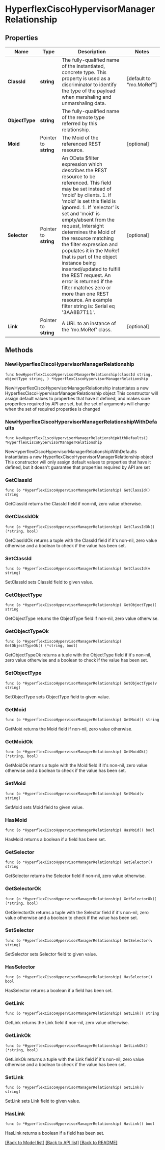 # HyperflexCiscoHypervisorManagerRelationship

## Properties

Name | Type | Description | Notes
------------ | ------------- | ------------- | -------------
**ClassId** | **string** | The fully-qualified name of the instantiated, concrete type. This property is used as a discriminator to identify the type of the payload when marshaling and unmarshaling data. | [default to "mo.MoRef"]
**ObjectType** | **string** | The fully-qualified name of the remote type referred by this relationship. | 
**Moid** | Pointer to **string** | The Moid of the referenced REST resource. | [optional] 
**Selector** | Pointer to **string** | An OData $filter expression which describes the REST resource to be referenced. This field may be set instead of &#39;moid&#39; by clients. 1. If &#39;moid&#39; is set this field is ignored. 1. If &#39;selector&#39; is set and &#39;moid&#39; is empty/absent from the request, Intersight determines the Moid of the resource matching the filter expression and populates it in the MoRef that is part of the object instance being inserted/updated to fulfill the REST request. An error is returned if the filter matches zero or more than one REST resource. An example filter string is: Serial eq &#39;3AA8B7T11&#39;. | [optional] 
**Link** | Pointer to **string** | A URL to an instance of the &#39;mo.MoRef&#39; class. | [optional] 

## Methods

### NewHyperflexCiscoHypervisorManagerRelationship

`func NewHyperflexCiscoHypervisorManagerRelationship(classId string, objectType string, ) *HyperflexCiscoHypervisorManagerRelationship`

NewHyperflexCiscoHypervisorManagerRelationship instantiates a new HyperflexCiscoHypervisorManagerRelationship object
This constructor will assign default values to properties that have it defined,
and makes sure properties required by API are set, but the set of arguments
will change when the set of required properties is changed

### NewHyperflexCiscoHypervisorManagerRelationshipWithDefaults

`func NewHyperflexCiscoHypervisorManagerRelationshipWithDefaults() *HyperflexCiscoHypervisorManagerRelationship`

NewHyperflexCiscoHypervisorManagerRelationshipWithDefaults instantiates a new HyperflexCiscoHypervisorManagerRelationship object
This constructor will only assign default values to properties that have it defined,
but it doesn't guarantee that properties required by API are set

### GetClassId

`func (o *HyperflexCiscoHypervisorManagerRelationship) GetClassId() string`

GetClassId returns the ClassId field if non-nil, zero value otherwise.

### GetClassIdOk

`func (o *HyperflexCiscoHypervisorManagerRelationship) GetClassIdOk() (*string, bool)`

GetClassIdOk returns a tuple with the ClassId field if it's non-nil, zero value otherwise
and a boolean to check if the value has been set.

### SetClassId

`func (o *HyperflexCiscoHypervisorManagerRelationship) SetClassId(v string)`

SetClassId sets ClassId field to given value.


### GetObjectType

`func (o *HyperflexCiscoHypervisorManagerRelationship) GetObjectType() string`

GetObjectType returns the ObjectType field if non-nil, zero value otherwise.

### GetObjectTypeOk

`func (o *HyperflexCiscoHypervisorManagerRelationship) GetObjectTypeOk() (*string, bool)`

GetObjectTypeOk returns a tuple with the ObjectType field if it's non-nil, zero value otherwise
and a boolean to check if the value has been set.

### SetObjectType

`func (o *HyperflexCiscoHypervisorManagerRelationship) SetObjectType(v string)`

SetObjectType sets ObjectType field to given value.


### GetMoid

`func (o *HyperflexCiscoHypervisorManagerRelationship) GetMoid() string`

GetMoid returns the Moid field if non-nil, zero value otherwise.

### GetMoidOk

`func (o *HyperflexCiscoHypervisorManagerRelationship) GetMoidOk() (*string, bool)`

GetMoidOk returns a tuple with the Moid field if it's non-nil, zero value otherwise
and a boolean to check if the value has been set.

### SetMoid

`func (o *HyperflexCiscoHypervisorManagerRelationship) SetMoid(v string)`

SetMoid sets Moid field to given value.

### HasMoid

`func (o *HyperflexCiscoHypervisorManagerRelationship) HasMoid() bool`

HasMoid returns a boolean if a field has been set.

### GetSelector

`func (o *HyperflexCiscoHypervisorManagerRelationship) GetSelector() string`

GetSelector returns the Selector field if non-nil, zero value otherwise.

### GetSelectorOk

`func (o *HyperflexCiscoHypervisorManagerRelationship) GetSelectorOk() (*string, bool)`

GetSelectorOk returns a tuple with the Selector field if it's non-nil, zero value otherwise
and a boolean to check if the value has been set.

### SetSelector

`func (o *HyperflexCiscoHypervisorManagerRelationship) SetSelector(v string)`

SetSelector sets Selector field to given value.

### HasSelector

`func (o *HyperflexCiscoHypervisorManagerRelationship) HasSelector() bool`

HasSelector returns a boolean if a field has been set.

### GetLink

`func (o *HyperflexCiscoHypervisorManagerRelationship) GetLink() string`

GetLink returns the Link field if non-nil, zero value otherwise.

### GetLinkOk

`func (o *HyperflexCiscoHypervisorManagerRelationship) GetLinkOk() (*string, bool)`

GetLinkOk returns a tuple with the Link field if it's non-nil, zero value otherwise
and a boolean to check if the value has been set.

### SetLink

`func (o *HyperflexCiscoHypervisorManagerRelationship) SetLink(v string)`

SetLink sets Link field to given value.

### HasLink

`func (o *HyperflexCiscoHypervisorManagerRelationship) HasLink() bool`

HasLink returns a boolean if a field has been set.


[[Back to Model list]](../README.md#documentation-for-models) [[Back to API list]](../README.md#documentation-for-api-endpoints) [[Back to README]](../README.md)


